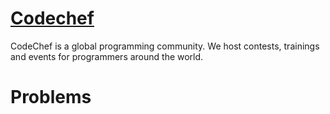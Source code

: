 # [Codechef](http://www.codechef.com/)

CodeChef is a global programming community. We host contests, trainings and
events for programmers around the world.

# Problems
